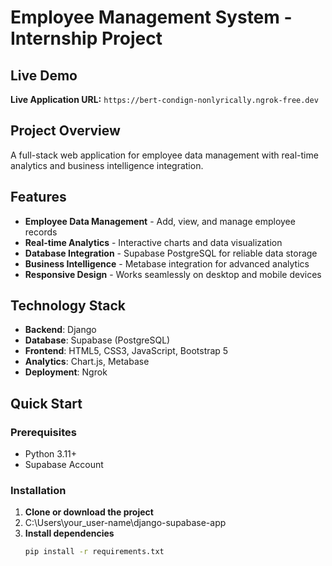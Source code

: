 # Employee Management System - Internship Project

##  Live Demo
**Live Application URL:** `https://bert-condign-nonlyrically.ngrok-free.dev`


## Project Overview
A full-stack web application for employee data management with real-time analytics and business intelligence integration.

## Features
- **Employee Data Management** - Add, view, and manage employee records
- **Real-time Analytics** - Interactive charts and data visualization
- **Database Integration** - Supabase PostgreSQL for reliable data storage
- **Business Intelligence** - Metabase integration for advanced analytics
- **Responsive Design** - Works seamlessly on desktop and mobile devices

## Technology Stack
- **Backend**: Django
- **Database**: Supabase (PostgreSQL)
- **Frontend**: HTML5, CSS3, JavaScript, Bootstrap 5
- **Analytics**: Chart.js, Metabase
- **Deployment**: Ngrok

##  Quick Start

### Prerequisites
- Python 3.11+
- Supabase Account

### Installation
1. **Clone or download the project**
2. C:\Users\your_user-name\django-supabase-app
3. **Install dependencies**
   ```bash
   pip install -r requirements.txt
